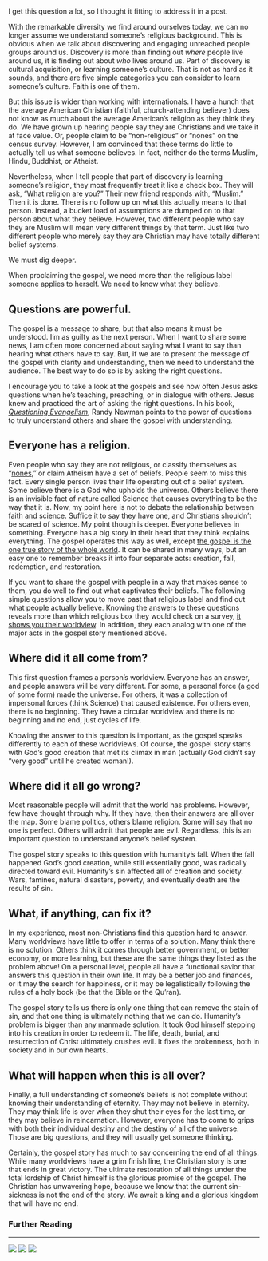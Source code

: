 # 

I get this question a lot, so I thought it fitting to address it in a post.

With the remarkable diversity we find around ourselves today, we can no longer assume we understand someone’s religious background. This is obvious when we talk about discovering and engaging unreached people groups around us. Discovery is more than finding out _where_ people live around us, it is finding out about _who_ lives around us. Part of discovery is cultural acquisition, or learning someone’s culture. That is not as hard as it sounds, and there are five simple categories you can consider to learn someone’s culture. Faith is one of them.

But this issue is wider than working with internationals. I have a hunch that the average American Christian (faithful, church-attending believer) does not know as much about the average American’s religion as they think they do. We have grown up hearing people say they are Christians and we take it at face value. Or, people claim to be “non-religious” or “nones” on the census survey. However, I am convinced that these terms do little to actually tell us what someone believes. In fact, neither do the terms Muslim, Hindu, Buddhist, or Atheist.

Nevertheless, when I tell people that part of discovery is learning someone’s religion, they most frequently treat it like a check box. They will ask, “What religion are you?” Their new friend responds with, “Muslim.” Then it is done. There is no follow up on what this actually means to that person. Instead, a bucket load of assumptions are dumped on to that person about what they believe. However, two different people who say they are Muslim will mean very different things by that term. Just like two different people who merely say they are Christian may have totally different belief systems.

We must dig deeper.

When proclaiming the gospel, we need more than the religious label someone applies to herself. We need to know what they believe.

## Questions are powerful.
The gospel is a message to share, but that also means it must be understood. I’m as guilty as the next person. When I want to share some news, I am often more concerned about saying what I want to say than hearing what others have to say. But, if we are to present the message of the gospel with clarity and understanding, then we need to understand the audience. The best way to do so is by asking the right questions.

I encourage you to take a look at the gospels and see how often Jesus asks questions when he’s teaching, preaching, or in dialogue with others. Jesus knew and practiced the art of asking the right questions. In his book, _[Questioning Evangelism](https://amzn.to/2y6YjLT)_, Randy Newman points to the power of questions to truly understand others and share the gospel with understanding.

## Everyone has a religion.

Even people who say they are not religious, or classify themselves as “[nones](https://amzn.to/33KZtIN),” or claim Atheism have a set of beliefs. People seem to miss this fact. Every single person lives their life operating out of a belief system. Some believe there is a God who upholds the universe. Others believe there is an invisible fact of nature called Science that causes everything to be the way that it is. Now, my point here is not to debate the relationship between faith and science. Suffice it to say they have one, and Christians shouldn’t be scared of science. My point though is deeper. Everyone believes in something. Everyone has a big story in their head that they think explains everything. The gospel operates this way as well, except [the gospel is the one true story of the whole world](https://amzn.to/2WLcnFc). It can be shared in many ways, but an easy one to remember breaks it into four separate acts: creation, fall, redemption, and restoration.

If you want to share the gospel with people in a way that makes sense to them, you do well to find out what captivates their beliefs. The following simple questions allow you to move past that religious label and find out what people actually believe. Knowing the answers to these questions reveals more than which religious box they would check on a survey, [it shows you their worldview](https://amzn.to/2Jgtxmk). In addition, they each analog with one of the major acts in the gospel story mentioned above.

**Where did it all come from?**
-------------------------------

This first question frames a person’s worldview. Everyone has an answer, and people answers will be very different. For some, a personal force (a god of some form) made the universe. For others, it was a collection of impersonal forces (think Science) that caused existence. For others even, there is no beginning. They have a circular worldview and there is no beginning and no end, just cycles of life.

Knowing the answer to this question is important, as the gospel speaks differently to each of these worldviews. Of course, the gospel story starts with God’s good creation that met its climax in man (actually God didn’t say “very good” until he created woman!).

**Where did it all go wrong?**
------------------------------

Most reasonable people will admit that the world has problems. However, few have thought through why. If they have, then their answers are all over the map. Some blame politics, others blame religion. Some will say that no one is perfect. Others will admit that people are evil. Regardless, this is an important question to understand anyone’s belief system.

The gospel story speaks to this question with humanity’s fall. When the fall happened God’s good creation, while still essentially good, was radically directed toward evil. Humanity’s sin affected all of creation and society. Wars, famines, natural disasters, poverty, and eventually death are the results of sin.

**What, if anything, can fix it?**
----------------------------------

In my experience, most non-Christians find this question hard to answer. Many worldviews have little to offer in terms of a solution. Many think there is no solution. Others think it comes through better government, or better economy, or more learning, but these are the same things they listed as the problem above! On a personal level, people all have a functional savior that answers this question in their own life. It may be a better job and finances, or it may the search for happiness, or it may be legalistically following the rules of a holy book (be that the Bible or the Qu’ran).

The gospel story tells us there is only one thing that can remove the stain of sin, and that one thing is  ultimately nothing that we can do. Humanity’s problem is bigger than any manmade solution. It took God himself stepping into his creation in order to redeem it. The life, death, burial, and resurrection of Christ ultimately crushes evil. It fixes the brokenness, both in society and in our own hearts.

**What will happen when this is all over?**
-------------------------------------------

Finally, a full understanding of someone’s beliefs is not complete without knowing their understanding of eternity. They may not believe in eternity. They may think life is over when they shut their eyes for the last time, or they may believe in reincarnation. However, everyone has to come to grips with both their individual destiny and the destiny of all of the universe. Those are big questions, and they will usually get someone thinking.

Certainly, the gospel story has much to say concerning the end of all things. While many worldviews have a grim finish line, the Christian story is one that ends in great victory. The ultimate restoration of all things under the total lordship of Christ himself is the glorious promise of the gospel. The Christian has unwavering hope, because we know that the current sin-sickness is not the end of the story. We await a king and a glorious kingdom that will have no end.

### Further Reading

***

[![](https://ws-na.amazon-adsystem.com/widgets/q?_encoding=UTF8&MarketPlace=US&ASIN=0825444284&ServiceVersion=20070822&ID=AsinImage&WS=1&Format=_SL250_&tag=keelancook-20)](https://www.amazon.com/gp/product/0825444284/ref=as_li_tl?ie=UTF8&camp=1789&creative=9325&creativeASIN=0825444284&linkCode=as2&tag=keelancook-20&linkId=070f09c2cda80884b37b8a3d6993b491) [![](https://ws-na.amazon-adsystem.com/widgets/q?_encoding=UTF8&MarketPlace=US&ASIN=1535968958&ServiceVersion=20070822&ID=AsinImage&WS=1&Format=_SL250_&tag=keelancook-20)](https://www.amazon.com/gp/product/1535968958/ref=as_li_tl?ie=UTF8&camp=1789&creative=9325&creativeASIN=1535968958&linkCode=as2&tag=keelancook-20&linkId=9ed4092d6d3db9d97f65e39b45c2395b) [![](https://ws-na.amazon-adsystem.com/widgets/q?_encoding=UTF8&MarketPlace=US&ASIN=0801027055&ServiceVersion=20070822&ID=AsinImage&WS=1&Format=_SL250_&tag=keelancook-20)](https://www.amazon.com/gp/product/0801027055/ref=as_li_tl?ie=UTF8&camp=1789&creative=9325&creativeASIN=0801027055&linkCode=as2&tag=keelancook-20&linkId=c21faacd2eadd17d27f072e64181ebea)
<!--stackedit_data:
eyJoaXN0b3J5IjpbLTExOTQ1MTQ4MjYsLTE2Nzk2NzkyODFdfQ
==
-->
